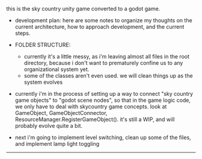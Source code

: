 ﻿this is the sky country unity game converted to a godot game. 

* development plan:
here are some notes to organize my thoughts on the current architecture, how to approach development, and the current steps. 

- FOLDER STRUCTURE:
	- currently it's a little messy, as i'm leaving almost all files in the root directory, because i don't want to prematurely confine us to any organizational system yet.
	- some of the classes aren't even used. we will clean things up as the system evolves
	
- currently i'm in the process of setting up a way to connect "sky country game objects" to "godot scene nodes", so that in the game logic code, we only have to deal with skycountry game concepts. look at GameObject, GameObjectConnector, ResourceManager.RegisterGameObject(). it's still a WIP, and will probably evolve quite a bit. 

- next i'm going to implement level switching, clean up some of the files, and implement lamp light toggling 

-----